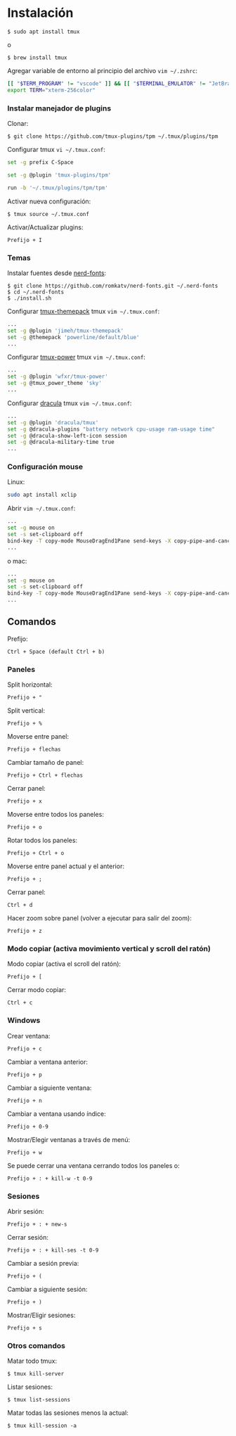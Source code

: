 # Instalación

```
$ sudo apt install tmux
```

o

```
$ brew install tmux
```

Agregar variable de entorno al principio del archivo `vim ~/.zshrc`:
```bash
[[ "$TERM_PROGRAM" != "vscode" ]] && [[ "$TERMINAL_EMULATOR" != "JetBrains-JediTerm" ]] && [[ "$TERM" != "screen" ]] && exec tmux
export TERM="xterm-256color"
```

### Instalar manejador de plugins

Clonar:
```
$ git clone https://github.com/tmux-plugins/tpm ~/.tmux/plugins/tpm
```

Configurar tmux `vi ~/.tmux.conf`:
```bash
set -g prefix C-Space

set -g @plugin 'tmux-plugins/tpm'

run -b '~/.tmux/plugins/tpm/tpm'
```

Activar nueva configuración:
```
$ tmux source ~/.tmux.conf
```

Activar/Actualizar plugins:
```
Prefijo + I
```

### Temas

Instalar fuentes desde [nerd-fonts](https://github.com/romkatv/nerd-fonts):

```
$ git clone https://github.com/romkatv/nerd-fonts.git ~/.nerd-fonts
$ cd ~/.nerd-fonts
$ ./install.sh
```

Configurar [tmux-themepack](https://github.com/jimeh/tmux-themepack) tmux `vim ~/.tmux.conf`:

```bash
...
set -g @plugin 'jimeh/tmux-themepack'
set -g @themepack 'powerline/default/blue'
...
```

Configurar [tmux-power](https://github.com/wfxr/tmux-power) tmux `vim ~/.tmux.conf`:

```bash
...
set -g @plugin 'wfxr/tmux-power'
set -g @tmux_power_theme 'sky'
...
```

Configurar [dracula](https://github.com/dracula/tmux) tmux `vim ~/.tmux.conf`:

```bash
...
set -g @plugin 'dracula/tmux'
set -g @dracula-plugins "battery network cpu-usage ram-usage time"
set -g @dracula-show-left-icon session
set -g @dracula-military-time true
...
```

### Configuración mouse

Linux:

```bash
sudo apt install xclip
```

Abrir `vim ~/.tmux.conf`:

```bash
...
set -g mouse on
set -s set-clipboard off
bind-key -T copy-mode MouseDragEnd1Pane send-keys -X copy-pipe-and-cancel "xclip -selection clipboard -i"
...
```

o mac:

```bash
...
set -g mouse on
set -s set-clipboard off
bind-key -T copy-mode MouseDragEnd1Pane send-keys -X copy-pipe-and-cancel "pbcopy"
...
```

## Comandos

Prefijo:
```
Ctrl + Space (default Ctrl + b)
```

### Paneles

Split horizontal:
```
Prefijo + "
```

Split vertical:
```
Prefijo + %
```

Moverse entre panel:
```
Prefijo + flechas
```

Cambiar tamaño de panel:
```
Prefijo + Ctrl + flechas
```

Cerrar panel:
```
Prefijo + x
```

Moverse entre todos los paneles:
```
Prefijo + o
```

Rotar todos los paneles:
```
Prefijo + Ctrl + o
```

Moverse entre panel actual y el anterior:
```
Prefijo + ;
```

Cerrar panel:
```
Ctrl + d
```

Hacer zoom sobre panel (volver a ejecutar para salir del zoom):
```
Prefijo + z
```

### Modo copiar (activa movimiento vertical y scroll del ratón)

Modo copiar (activa el scroll del ratón):
```
Prefijo + [
```

Cerrar modo copiar:
```
Ctrl + c
```

### Windows

Crear ventana:
```
Prefijo + c
```

Cambiar a ventana anterior:
```
Prefijo + p
```

Cambiar a siguiente ventana:
```
Prefijo + n
```

Cambiar a ventana usando índice:
```
Prefijo + 0-9
```

Mostrar/Elegir ventanas a través de menú:
```
Prefijo + w
```

Se puede cerrar una ventana cerrando todos los paneles o:
```
Prefijo + : + kill-w -t 0-9
```

### Sesiones

Abrir sesión:
```
Prefijo + : + new-s
```

Cerrar sesión:
```
Prefijo + : + kill-ses -t 0-9
```

Cambiar a sesión previa:
```
Prefijo + (
```

Cambiar a siguiente sesión:
```
Prefijo + )
```

Mostrar/Eligir sesiones:
```
Prefijo + s
```

### Otros comandos

Matar todo tmux:
```
$ tmux kill-server
```

Listar sesiones:
```
$ tmux list-sessions
```

Matar todas las sesiones menos la actual:
```
$ tmux kill-session -a
```
